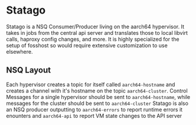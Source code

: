# Statago
Statago is a NSQ Consumer/Producer living on the aarch64 hypervisor. It takes in jobs from the central api server and translates those to local libvirt calls, haproxy config changes, and more.
It is highly specialized for the setup of fosshost so would require extensive customization to use elsewhere. 

## NSQ Layout
Each hypervisor creates a topic for itself called `aarch64-hostname` and creates a channel with it's hostname on the topic `aarch64-cluster`. Control Messages for a single hypervisor should be sent to `aarch64-hostname`, while messages for the cluster should be sent to `aarch64-cluster`
Statago is also an NSQ producer outputting to `aarch64-errors` to report runtime errors it enounters and `aarch64-api` to report VM state changes to the API server
